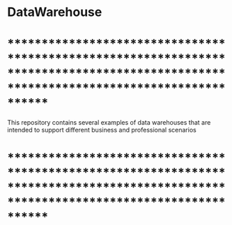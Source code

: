 # DataWarehouse

# ************************************************************************************************************************************** #
This repository contains several examples of data warehouses that are intended to support different business and professional scenarios
# ************************************************************************************************************************************** #
